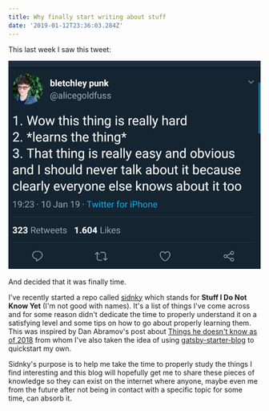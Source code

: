 ```yaml
---
title: Why finally start writing about stuff
date: '2019-01-12T23:36:03.284Z'
---
```


This last week I saw this tweet:

![Tweet](./tweet.png)

And decided that it was finally time.

I've recently started a repo called [sidnky](https://github.com/rafael-vitor/sidnky) which
stands for **Stuff I Do Not Know Yet** (I'm not good with names). It's a list of things I've
come across and for some reason didn't dedicate the time to properly understand it on a
satisfying level and some tips on how to go about properly learning them. This was inspired
by Dan Abramov's post about
[Things he doesn't know as of 2018](https://overreacted.io/things-i-dont-know-as-of-2018/)
from whom I've also taken the idea of using
[gatsby-starter-blog](https://github.com/gatsbyjs/gatsby-starter-blog)
to quickstart my own.

Sidnky's purpose is to help me take the time to properly study the things I find interesting
and this blog will hopefully get me to share these pieces of knowledge so they can exist
on the internet where anyone, maybe even me from the future after not being in contact with
a specific topic for some time, can absorb it.